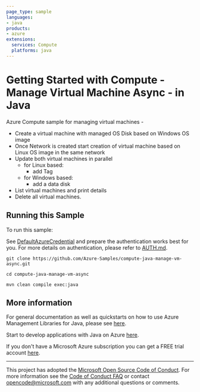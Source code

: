 ```yaml
---
page_type: sample
languages:
- java
products:
- azure
extensions:
  services: Compute
  platforms: java
---
```


# Getting Started with Compute - Manage Virtual Machine Async - in Java #


  Azure Compute sample for managing virtual machines -
   - Create a virtual machine with managed OS Disk based on Windows OS image
   - Once Network is created start creation of virtual machine based on Linux OS image in the same network
   - Update both virtual machines in parallel
     - for Linux based:
       - add Tag
     - for Windows based:
       - add a data disk
   - List virtual machines and print details
   - Delete all virtual machines.
 

## Running this Sample ##

To run this sample:

See [DefaultAzureCredential](https://github.com/Azure/azure-sdk-for-java/tree/main/sdk/identity/azure-identity#defaultazurecredential) and prepare the authentication works best for you. For more details on authentication, please refer to [AUTH.md](https://github.com/Azure/azure-sdk-for-java/blob/main/sdk/resourcemanager/docs/AUTH.md).

    git clone https://github.com/Azure-Samples/compute-java-manage-vm-async.git

    cd compute-java-manage-vm-async

    mvn clean compile exec:java

## More information ##

For general documentation as well as quickstarts on how to use Azure Management Libraries for Java, please see [here](https://aka.ms/azsdk/java/mgmt).

Start to develop applications with Java on Azure [here](http://azure.com/java).

If you don't have a Microsoft Azure subscription you can get a FREE trial account [here](http://go.microsoft.com/fwlink/?LinkId=330212).

---

This project has adopted the [Microsoft Open Source Code of Conduct](https://opensource.microsoft.com/codeofconduct/). For more information see the [Code of Conduct FAQ](https://opensource.microsoft.com/codeofconduct/faq/) or contact [opencode@microsoft.com](mailto:opencode@microsoft.com) with any additional questions or comments.